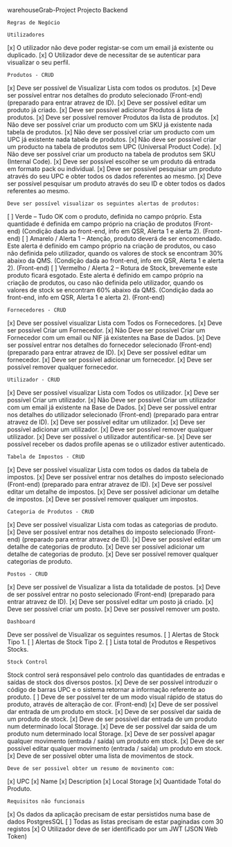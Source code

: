 ⁡⁢⁢⁢warehouseGrab-Project⁡​
Projecto Backend


    ​‌‍​‌‌‍Regras de Negócio​​

    ​‌‍‌Utilizadores​
[x] O utilizador não deve poder registar-se com um email já existente ou duplicado.
[x] O Utilizador deve de necessitar de se autenticar para visualizar o seu perfil.


    ​‌‍‌Produtos - CRUD​
[x]	Deve ser possível de Visualizar Lista com todos os produtos.
[x]	⁡⁣⁣⁢Deve ser possível entrar nos detalhes do produto selecionado (Front-end) (preparado para entrar atravez de ID)⁡.
[x]	Deve ser possível editar um produto já criado.
[x]	Deve ser possível adicionar Produtos á lista de produtos.
[x]	Deve ser possível remover Produtos da lista de produtos.
[x]	Não deve ser possível criar um producto com um SKU já existente nada tabela de produtos.
[x]	Não deve ser possível criar um producto com um UPC já existente nada tabela de produtos.
[x]	Não deve ser possível criar um producto na tabela de produtos sem UPC (Universal Product Code).
[x]	Não deve ser possível criar um producto na tabela de produtos sem SKU (Internal Code).
[x]	Deve ser possível escolher se um produto dá entrada em formato pack ou individual.
[x]	Deve ser possível pesquisar um produto através do seu UPC e obter todos os dados referentes ao mesmo.
[x]	Deve ser possível pesquisar um produto através do seu ID e obter todos os dados referentes ao mesmo.

	Deve ser possível visualizar os seguintes alertas de produtos:
[ ]	⁡⁢⁢⁢Verde⁡ – ⁡⁣⁣⁢Tudo OK com o produto, definida no campo próprio. Esta quantidade é definida em campo próprio na criação de produtos (Front-end) (Condição dada ao front-end, info em QSR, Alerta 1 e alerta 2). (Front-end)⁡
[ ]	⁡⁣⁣⁢Amarelo⁡ / Alerta 1 – ⁡⁣⁣⁢Atenção, produto deverá de ser encomendado. Este alerta é definido em campo próprio na criação de produtos, ou caso não definida pelo utilizador, quando os valores de stock se encontram 30% abaixo da QMS. (Condição dada ao front-end, info em QSR, Alerta 1 e alerta 2). (Front-end)⁡
[ ]	⁡⁢⁣⁢Vermelho⁡ / Alerta 2 – ⁡⁣⁣⁢Rotura de Stock, brevemente este produto ficará esgotado. Este alerta é definido em campo próprio na criação de produtos, ou caso não definida pelo utilizador, quando os valores de stock se encontram 60% abaixo da QMS. (Condição dada ao front-end, info em QSR, Alerta 1 e alerta 2). (Front-end)⁡

    ​‌‍‌Fornecedores - CRUD​
[x]	Deve ser possível visualizar Lista com Todos os Fornecedores.
[x]	Deve ser possível Criar um Fornecedor.
[x]	Não Deve ser possível Criar um Fornecedor com um email ou NIF já existentes na Base de Dados.
[x]	⁡⁣⁣⁢Deve ser possível entrar nos detalhes do fornecedor selecionado (Front-end) (preparado para entrar atravez de ID)⁡.
[x]	Deve ser possível editar um fornecedor.
[x]	Deve ser possível adicionar um fornecedor.
[x]	Deve ser possível remover qualquer fornecedor.

    ​‌‍‌Utilizador - CRUD​
[x]	Deve ser possível visualizar Lista com Todos os utilizador.
[x]	Deve ser possível Criar um utilizador.
[x]	Não Deve ser possível Criar um utilizador com um email já existente na Base de Dados.
[x]	⁡⁣⁣⁢Deve ser possível entrar nos detalhes do utilizador selecionado (Front-end) (preparado para entrar atravez de ID)⁡.
[x]	Deve ser possível editar um utilizador.
[x]	Deve ser possível adicionar um utilizador.
[x]	Deve ser possível remover qualquer utilizador.
[x]	Deve ser possível o utilizador autentificar-se.
[x]	Deve ser possível receber os dados profile apenas se o utilizador estiver autenticado.

    ​‌‍‌Tabela de Impostos - CRUD​
[x]	Deve ser possível visualizar Lista com todos os dados da tabela de impostos.
[x]	⁡⁣⁣⁢Deve ser possível entrar nos detalhes do imposto selecionado (Front-end) (preparado para entrar atravez de ID).⁡
[x]	Deve ser possível editar um detalhe de impostos.
[x]	Deve ser possível adicionar um detalhe de impostos.
[x]	Deve ser possível remover qualquer um impostos.

    ​‌‍‌Categoria de Produtos - CRUD​
[x]	Deve ser possível visualizar Lista com todas as categorias de produto.
[x]	⁡⁣⁣⁢Deve ser possível entrar nos detalhes do imposto selecionado (Front-end) (preparado para entrar atravez de ID)⁡.
[x]	Deve ser possível editar um detalhe de categorias de produto.
[x]	Deve ser possível adicionar um detalhe de categorias de produto.
[x]	Deve ser possível remover qualquer categorias de produto.

    ​‌‍‌Postos - CRUD​
[x]	Deve ser possível de Visualizar a lista da totalidade de postos.
[x]	⁡⁣⁣⁢Deve de ser possível entrar no posto selecionado (Front-end) (preparado para entrar atravez de ID)⁡.
[x]	Deve ser possível editar um posto já criado.
[x]	Deve ser possível criar um posto.
[x]	Deve ser possível remover um posto.

    ​‌‍‌Dashboard​
Deve ser possível de Visualizar os seguintes resumos.
[ ]	Alertas de Stock Tipo 1.
[ ]	Alertas de Stock Tipo 2.
[ ]	Lista total de Produtos e Respetivos Stocks.


    ​‌‍‌Stock Control​
Stock control será responsável pelo controlo das quantidades de entradas e saídas de stock dos diversos postos.
[x] Deve de ser possível introduzir o código de barras UPC e o sistema retornar a informação referente ao produto.
[ ]	Deve de ser possível ter de um modo visual rápido de status do produto, através de alteração de cor. (Front-end)
[x]	Deve de ser possível dar entrada de um produto em stock.
[x]	Deve de ser possível dar saida de um produto de stock.
[x]	Deve de ser possível dar entrada de um produto num determinado local Storage.
[x]	Deve de ser possível dar saida de um produto num determinado local Storage.
[x]	Deve de ser possível apagar qualquer movimento (entrada / saída) um produto em stock.
[x]	Deve de ser possível editar qualquer movimento (entrada / saída) um produto em stock.
[x]	Deve de ser possível obter uma lista de movimentos de stock.

    Deve de ser possivel obter um resumo de movimento com:
​[x] UPC
​[x] Name
​[x] Description
​[x] Local Storage
​[x] Quantidade Total do Produto.


    Requisitos não funcionais
[x]	Os dados da aplicação precisam de estar persistidos numa base de dados PostgresSQL
[ ]	Todas as listas precisam de estar paginadas com 30 registos
[x]	O Utilizador deve de ser identificado por um JWT (JSON Web Token)
